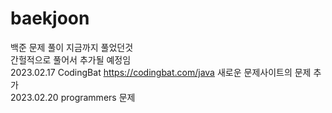 # baekjoon
백준 문제 풀이 지금까지 풀었던것<br>
간헐적으로 풀어서 추가될 예정임<br>
2023.02.17 CodingBat https://codingbat.com/java 새로운 문제사이트의 문제 추가<br>
2023.02.20 programmers 문제
